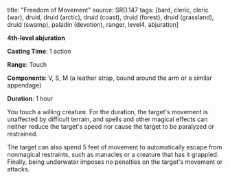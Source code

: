 title: "Freedom of Movement"
source: SRD.147
tags: [bard, cleric, cleric (war), druid, druid (arctic), druid (coast), druid (forest), druid (grassland), druid (swamp), paladin (devotion), ranger, level4, abjuration]

**4th-level abjuration**

**Casting Time**: 1 action

**Range**: Touch

**Components**: V, S, M (a leather strap, bound around the arm or a similar appendage)

**Duration**: 1 hour

You touch a willing creature. For the duration, the target's movement is unaffected by difficult terrain, and spells and other magical effects can neither reduce the target's speed nor cause the target to be paralyzed or restrained.

The target can also spend 5 feet of movement to automatically escape from nonmagical restraints, such as manacles or a creature that has it grappled. Finally, being underwater imposes no penalties on the target's movement or attacks.

